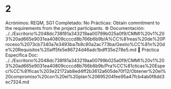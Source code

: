 # 2

Acrónimos: REQM, SG1
Completado: No
Prácticas: Obtain commitment to the requirements from the project participants.
⚙️ Documentación: ../../Escritorio%2048dc738f81a343219aa00799b025a0f9/CMMI%20v1%203%20ad665e9031ea40809ccccd8b766b6b9b/A%CC%81reas%20de%20Proceso%2073cb7340a7e3493ba7b8c80a2ac773ba/Gestio%CC%81n%20de%20Requisitos%20aff5fe5e86724d46adc1bdff35e278e5.md
📒 Práctica Específica Doc: ../../Escritorio%2048dc738f81a343219aa00799b025a0f9/CMMI%20v1%203%20ad665e9031ea40809ccccd8b766b6b9b/Pra%CC%81cticas%20Especi%CC%81ficas%203e22172ab8ed4ff2b3612a605de70f12/Obtener%20el%20compromiso%20con%20el%20plan%20695204fee95a47fcb4ab0f8dd3ec7324.md